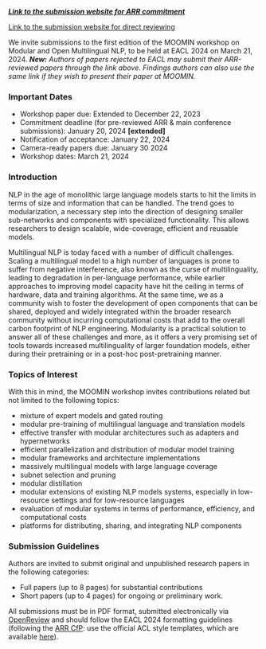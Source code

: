 [**_Link to the submission website for ARR commitment_**](https://openreview.net/group?id=eacl.org/EACL/2024/Workshop/MOOMIN_ARR_Commitment)

[Link to the submission website for direct reviewing](https://openreview.net/group?id=eacl.org/EACL/2024/Workshop/MOOMIN)


We invite submissions to the first edition of the MOOMIN workshop on Modular and Open Multilingual NLP, to be held at EACL 2024 on March 21, 2024.
_**New:** Authors of papers rejected to EACL may submit their ARR-reviewed papers through the link above. Findings authors can also use the same link if they wish to present their paper at MOOMIN._

### Important Dates

- Workshop paper due: Extended to December 22, 2023
- Commitment deadline (for pre-reviewed ARR & main conference submissions): January 20, 2024 **[extended]**
- Notification of acceptance: January 22, 2024
- Camera-ready papers due: January 30 2024
- Workshop dates: March 21, 2024


### Introduction

NLP in the age of monolithic large language models starts to hit the limits in terms of size and information that can be handled. The trend goes to modularization, a necessary step into the direction of designing smaller sub-networks and components with specialized functionality. This allows researchers to design scalable, wide-coverage, efficient and reusable models.

Multilingual NLP is today faced with a number of difficult challenges. Scaling a multilingual model to a high number of languages is prone to suffer from negative interference, also known as the curse of multilinguality, leading to degradation in per-language performance, while earlier approaches to improving model capacity have hit the ceiling in terms of hardware, data and training algorithms. At the same time, we as a community wish to foster the development of open components that can be shared, deployed and widely integrated within the broader research community without incurring computational costs that add to the overall carbon footprint of NLP engineering. Modularity is a practical solution to answer all of these challenges and more, as it offers a very promising set of tools towards increased multilinguality of larger foundation models, either during their pretraining or in a post-hoc post-pretraining manner.

 
### Topics of Interest

With this in mind, the MOOMIN workshop invites contributions related but not limited to the following topics:
 - mixture of expert models and gated routing
 - modular pre-training of multilingual language and translation models
 - effective transfer with modular architectures such as adapters and hypernetworks
 - efficient parallelization and distribution of modular model training
 - modular frameworks and architecture implementations
 - massively multilingual models with large language coverage
 - subnet selection and pruning
 - modular distillation
 - modular extensions of existing NLP models systems, especially in low-resource settings and for low-resource languages
 - evaluation of modular systems in terms of performance, efficiency, and computational costs
 - platforms for distributing, sharing, and integrating NLP components

### Submission Guidelines

Authors are invited to submit original and unpublished research papers in the following categories:
 - Full papers (up to 8 pages) for substantial contributions
 - Short papers (up to 4 pages) for ongoing or preliminary work.

All submissions must be in PDF format, submitted electronically via [OpenReview](https://openreview.net/group?id=eacl.org/EACL/2024/Workshop/MOOMIN) and should follow the EACL 2024 formatting guidelines (following the [ARR CfP](https://aclrollingreview.org/cfp): use the official ACL style templates, which are available [here](https://github.com/acl-org/acl-style-files)). 

<!-- We also intend to invite papers accepted to Findings to reach out to the organizing committee of MOOMIN to present their papers at the workshop, if in line with the topics as described above. -->
